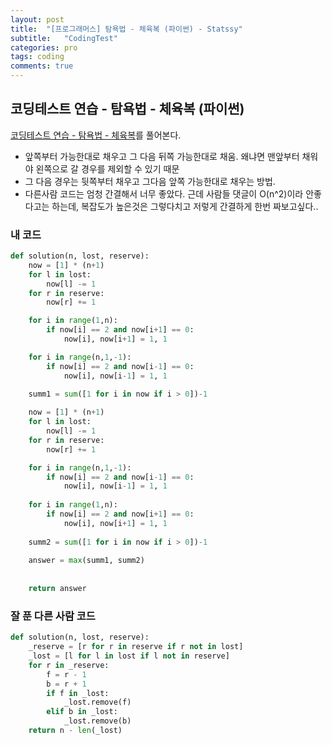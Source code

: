 ```yaml
---
layout: post
title:  "[프로그래머스] 탐욕법 - 체육복 (파이썬) - Statssy"
subtitle:   "CodingTest"
categories: pro
tags: coding
comments: true
---
```


## 코딩테스트 연습 - 탐욕법 - 체육복 (파이썬)

[코딩테스트 연습 - 탐욕법 - 체육복](https://programmers.co.kr/learn/courses/30/lessons/42862)를 풀어본다.
  

- 앞쪽부터 가능한대로 채우고 그 다음 뒤쪽 가능한대로 채움. 왜냐면 맨앞부터 채워야 왼쪽으로 갈 경우를 제외할 수 있기 때문
- 그 다음 경우는 뒷쪽부터 채우고 그다음 앞쪽 가능한대로 채우는 방법.
- 다른사람 코드는 엄청 간결해서 너무 좋았다. 근데 사람들 댓글이 O(n^2)이라 안좋다고는 하는데, 복잡도가 높은것은 그렇다치고 저렇게 간결하게 한번 짜보고싶다..  

### 내 코드

```python
def solution(n, lost, reserve):
    now = [1] * (n+1)
    for l in lost:
        now[l] -= 1
    for r in reserve:
        now[r] += 1

    for i in range(1,n):
        if now[i] == 2 and now[i+1] == 0:
            now[i], now[i+1] = 1, 1

    for i in range(n,1,-1):
        if now[i] == 2 and now[i-1] == 0:
            now[i], now[i-1] = 1, 1

    summ1 = sum([1 for i in now if i > 0])-1
    
    now = [1] * (n+1)
    for l in lost:
        now[l] -= 1
    for r in reserve:
        now[r] += 1

    for i in range(n,1,-1):
        if now[i] == 2 and now[i-1] == 0:
            now[i], now[i-1] = 1, 1
            
    for i in range(1,n):
        if now[i] == 2 and now[i+1] == 0:
            now[i], now[i+1] = 1, 1
    
    summ2 = sum([1 for i in now if i > 0])-1
    
    answer = max(summ1, summ2)
    
    
    return answer
```

### 잘 푼 다른 사람 코드

```python
def solution(n, lost, reserve):
    _reserve = [r for r in reserve if r not in lost]
    _lost = [l for l in lost if l not in reserve]
    for r in _reserve:
        f = r - 1
        b = r + 1
        if f in _lost:
            _lost.remove(f)
        elif b in _lost:
            _lost.remove(b)
    return n - len(_lost)
```
